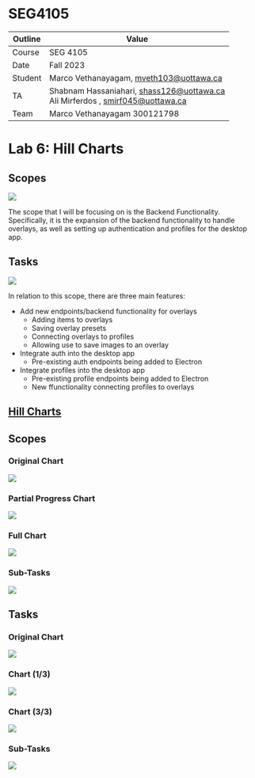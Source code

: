 # SEG4105

| Outline | Value |
| --- | --- |
| Course | SEG 4105 |
| Date | Fall 2023 |
| Student | Marco Vethanayagam, mveth103@uottawa.ca |
| TA | Shabnam Hassaniahari, shass126@uottawa.ca <br> Ali Mirferdos , smirf045@uottawa.ca| 
| Team | Marco Vethanayagam 300121798 <br>|

# Lab 6: Hill Charts

## Scopes
<img src="scopes.png">

The scope that I will be focusing on is the Backend Functionality. Specifically, it is the expansion of the backend functionality to handle overlays, as well as setting up authentication and profiles for the desktop app.

## Tasks
<img src="tasks.png">

In relation to this scope, there are three main features:
- Add new endpoints/backend functionality for overlays
  - Adding items to overlays
  - Saving overlay presets
  - Connecting overlays to profiles
  - Allowing use to save images to an overlay
- Integrate auth into the desktop app
  - Pre-existing auth endpoints being added to Electron
- Integrate profiles into the desktop app
  - Pre-existing profile endpoints being added to Electron
  - New ffunctionality connecting profiles to overlays
 
## [Hill Charts](https://3.basecamp.com/5682131/buckets/34775393/todosets/6656014273)
## Scopes
### Original Chart
<img src="scope.png">

### Partial Progress Chart
<img src="scopepartial.png">

### Full Chart
<img src="scopefull.png">

### Sub-Tasks
<img src="scopelist.png">

## Tasks
### Original Chart
<img src="hillcharts.png">

### Chart (1/3)
<img src="hillchart_1done.png">

### Chart (3/3)
<img src="hillchart_3done.png">

### Sub-Tasks
<img src="hillchart_tasks.png">
